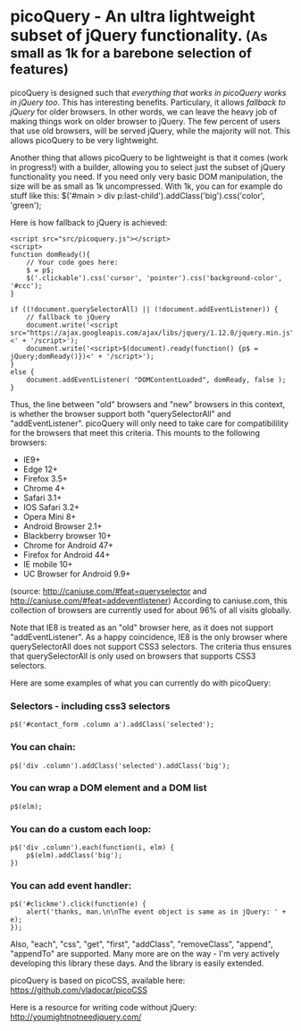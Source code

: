 # picoQuery - An ultra lightweight subset of jQuery functionality. <small>(As small as 1k for a barebone selection of features)</small>

picoQuery is designed such that <i>everything that works in picoQuery works in jQuery too</i>. This has interesting benefits. Particulary, it allows <i>fallback to jQuery</i> for older browsers. In other words, we can leave the heavy job of making things work on older browser to jQuery. The few percent of users that use old browsers, will be served jQuery, while the majority will not. This allows picoQuery to be very lightweight.

Another thing that allows picoQuery to be lightweight is that it comes (work in progress!) with a builder, allowing you to select just the subset of jQuery functionality you need. If you need only very basic DOM manipulation, the size will be as small as 1k uncompressed. With 1k, you can for example do stuff like this: $('#main > div p:last-child').addClass('big').css('color', 'green');

Here is how fallback to jQuery is achieved:

	<script src="src/picoquery.js"></script>
	<script>
	function domReady(){
		// Your code goes here:
		$ = p$;
		$('.clickable').css('cursor', 'pointer').css('background-color', '#ccc');
	}

	if ((!document.querySelectorAll) || (!document.addEventListener)) {
		// fallback to jQuery
		document.write('<script src="https://ajax.googleapis.com/ajax/libs/jquery/1.12.0/jquery.min.js"><' + '/script>');
		document.write('<script>$(document).ready(function() {p$ = jQuery;domReady()})<' + '/script>');
	}
	else {
		document.addEventListener( "DOMContentLoaded", domReady, false );
	}


Thus, the line between "old" browsers and "new" browsers in this context, is whether the browser support both "querySelectorAll" and "addEventListener". picoQuery will only need to take care for compatibilility for the browsers that meet this criteria. This mounts to the following browsers:

- IE9+
- Edge 12+
- Firefox 3.5+
- Chrome 4+
- Safari 3.1+
- IOS Safari 3.2+
- Opera Mini 8+
- Android Browser 2.1+
- Blackberry browser 10+
- Chrome for Android 47+
- Firefox for Android 44+
- IE mobile 10+
- UC Browser for Android 9.9+

(source: http://caniuse.com/#feat=queryselector and http://caniuse.com/#feat=addeventlistener)
According to caniuse.com, this collection of browsers are currently used for about 96% of all visits globally. 

Note that IE8 is treated as an "old" browser here, as it does not support "addEventListener". As a happy coincidence, IE8 is the only browser where querySelectorAll does not support CSS3 selectors. The criteria thus ensures that querySelectorAll is only used on browsers that supports CSS3 selectors.

Here are some examples of what you can currently do with picoQuery:

<h3>Selectors - including css3 selectors</h3>

	p$('#contact_form .column a').addClass('selected');

<h3>You can chain:</h3>
  
	p$('div .column').addClass('selected').addClass('big');

<h3>You can wrap a DOM element and a DOM list</h3>

	p$(elm);

<h3>You can do a custom each loop:</h3>

	p$('div .column').each(function(i, elm) {
		p$(elm).addClass('big');
	})

<h3>You can add event handler:</h3>

	p$('#clickme').click(function(e) {
		alert('thanks, man.\n\nThe event object is same as in jQuery: ' + e);
	});

Also, "each", "css", "get", "first", "addClass", "removeClass", "append", "appendTo" are supported. Many more are on the way - I'm very actively developing this library these days. And the library is easily extended.


picoQuery is based on picoCSS, available here: https://github.com/vladocar/picoCSS

Here is a resource for writing code without jQuery: http://youmightnotneedjquery.com/

